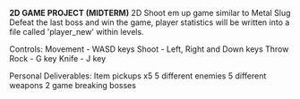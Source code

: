 **2D GAME PROJECT (MIDTERM)** 2D Shoot em up game similar to Metal Slug 
Defeat the last boss and win the game, player statistics will be written into a file called 'player_new' within levels.

Controls: 
Movement - WASD keys 
Shoot - Left, Right and Down keys 
Throw Rock - G key 
Knife - J key 

Personal Deliverables: 
Item pickups x5 
5 different enemies 
5 different weapons 
2 game breaking bosses
